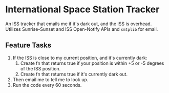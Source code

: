 # International Space Station Tracker
An ISS tracker that emails me if it's dark out, and the ISS is overhead. Utilizes 
Sunrise-Sunset and ISS Open-Notify APIs and `smtplib` for email.

## Feature Tasks
1. If the ISS is close to my current position, and it's currently dark:
    1. Create fn that returns true if your position is within +5 or -5 degrees of the ISS position.
    1. Create fn that returns true if it's currently dark out.
1. Then email me to tell me to look up.
1. Run the code every 60 seconds.
